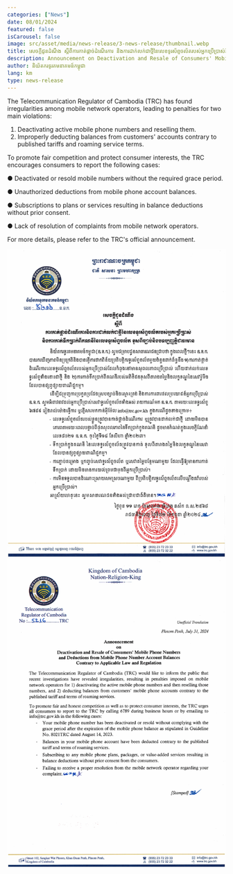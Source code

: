 ```yaml
---
categories: ["News"]
date: 08/01/2024
featured: false
isCarousel: false
image: src/asset/media/news-release/3-news-release/thumbnail.webp
title: សេចក្តីជូនដំណឹង ស្តីពីការកាត់ផ្តាច់ដំណើរការ និងការដាក់លក់ជាថ្មីនៃលេខទូរស័ព្ទចល័តរបស់អ្នកប្រើប្រាស់និងការកាត់ទឹកប្រាក់ពីគណនីនៃលេខទូរស័ព្ទចល័ត ខុសពីច្បាប់និងបទប្បញ្ញត្តិជាធរមាន
description: Announcement on Deactivation and Resale of Consumers' Mobile Phone Numbers and Deductions from Mobile Phone Number Account Balances Contrary to Applicable
author: និយ័តករទូរគមនាគមន៍កម្ពុជា
lang: km
type: news-release
---
```


The Telecommunication Regulator of Cambodia (TRC) has found irregularities among mobile network operators, leading to penalties for two main violations:

1. Deactivating active mobile phone numbers and reselling them.
2. Improperly deducting balances from customers' accounts contrary to published tariffs and roaming service terms.

To promote fair competition and protect consumer interests, the TRC encourages consumers to report the following cases:

● Deactivated or resold mobile numbers without the required grace period.

● Unauthorized deductions from mobile phone account balances.

● Subscriptions to plans or services resulting in balance deductions without prior consent.

● Lack of resolution of complaints from mobile network operators.

For more details, please refer to the TRC's official announcement.

![photo 1](src/asset/media/news-release/3-news-release/thumbnail.webp)
![photo 2](src/asset/media/news-release/3-news-release/photo-1.webp)
